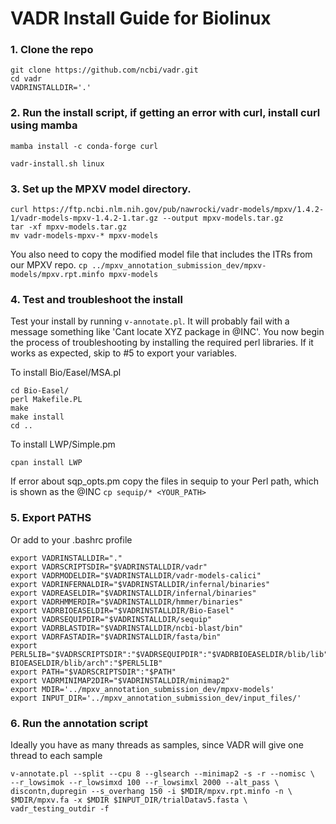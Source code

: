 # VADR Install Guide for Biolinux
### 1. Clone the repo
```
git clone https://github.com/ncbi/vadr.git
cd vadr
VADRINSTALLDIR='.'
```
### 2. Run the install script, if getting an error with curl, install curl using mamba
`mamba install -c conda-forge curl`
```
vadr-install.sh linux
```

### 3. Set up the MPXV model directory. 
```
curl https://ftp.ncbi.nlm.nih.gov/pub/nawrocki/vadr-models/mpxv/1.4.2-1/vadr-models-mpxv-1.4.2-1.tar.gz --output mpxv-models.tar.gz
tar -xf mpxv-models.tar.gz
mv vadr-models-mpxv-* mpxv-models
```
You also need to copy the modified model file that includes the ITRs from our MPXV repo.
`cp ../mpxv_annotation_submission_dev/mpxv-models/mpxv.rpt.minfo mpxv-models`

### 4. Test and troubleshoot the install

Test your install by running `v-annotate.pl`. It will probably fail with a message something like 'Cant locate XYZ package in @INC'. You now begin the process of troubleshooting by installing the required perl libraries.
If it works as expected, skip to #5 to export your variables.

To install Bio/Easel/MSA.pl
```
cd Bio-Easel/
perl Makefile.PL
make
make install
cd ..
```
To install LWP/Simple.pm
```
cpan install LWP
```
If error about sqp_opts.pm copy the files in sequip to your Perl path, which is shown as the @INC 
`cp sequip/* <YOUR_PATH>`

### 5. Export PATHS
Or add to your .bashrc profile
```
export VADRINSTALLDIR="."
export VADRSCRIPTSDIR="$VADRINSTALLDIR/vadr"
export VADRMODELDIR="$VADRINSTALLDIR/vadr-models-calici"
export VADRINFERNALDIR="$VADRINSTALLDIR/infernal/binaries"
export VADREASELDIR="$VADRINSTALLDIR/infernal/binaries"
export VADRHMMERDIR="$VADRINSTALLDIR/hmmer/binaries"
export VADRBIOEASELDIR="$VADRINSTALLDIR/Bio-Easel"
export VADRSEQUIPDIR="$VADRINSTALLDIR/sequip"
export VADRBLASTDIR="$VADRINSTALLDIR/ncbi-blast/bin"
export VADRFASTADIR="$VADRINSTALLDIR/fasta/bin"
export PERL5LIB="$VADRSCRIPTSDIR":"$VADRSEQUIPDIR":"$VADRBIOEASELDIR/blib/lib":"$VAR 
BIOEASELDIR/blib/arch":"$PERL5LIB"
export PATH="$VADRSCRIPTSDIR":"$PATH"
export VADRMINIMAP2DIR="$VADRINSTALLDIR/minimap2"
export MDIR='../mpxv_annotation_submission_dev/mpxv-models'
export INPUT_DIR='../mpxv_annotation_submission_dev/input_files/'
```

### 6. Run the annotation script
Ideally you have as many threads as samples, since VADR will give one thread to each sample
```
v-annotate.pl --split --cpu 8 --glsearch --minimap2 -s -r --nomisc \
--r_lowsimok --r_lowsimxd 100 --r_lowsimxl 2000 --alt_pass \
discontn,dupregin --s_overhang 150 -i $MDIR/mpxv.rpt.minfo -n \
$MDIR/mpxv.fa -x $MDIR $INPUT_DIR/trialDatav5.fasta \
vadr_testing_outdir -f
```
